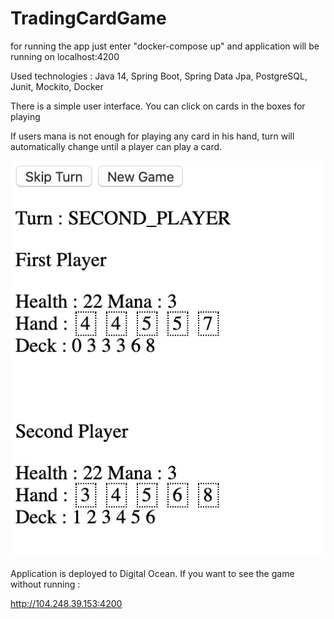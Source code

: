 # TradingCardGame

for running the app just enter "docker-compose up" and application will be running on localhost:4200

Used technologies : Java 14, Spring Boot, Spring Data Jpa, PostgreSQL, Junit, Mockito, Docker

There is a simple user interface. You can click on cards in the boxes for playing

If users mana is not enough for playing any card in his hand, turn will automatically change until a player can play a card.

![screenshot](/images/screenshot.png)

Application is deployed to Digital Ocean. If you want to see the game without running :

http://104.248.39.153:4200


